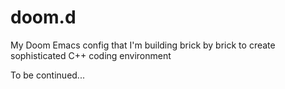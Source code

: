 # doom.d

My Doom Emacs config that I'm building brick by brick to create sophisticated C++ coding environment

To be continued...
